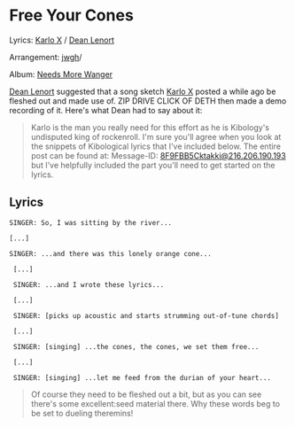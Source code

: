 # Free Your Cones

Lyrics: [Karlo X](/n/rlo-x) / [Dean Lenort](/dean-lenort)

Arrangement: [jwgh](/c//jwgh)/

Album: [Needs More Wanger](/needs-more-wanger)

[Dean Lenort](/dean-lenort) suggested that a song sketch [Karlo X](/karlo-x) posted a while ago be fleshed out and made use of. ZIP DRIVE CLICK OF DETH then made a demo recording of it. Here's what Dean had to say about it:

> Karlo is the man you really need for this effort as he is Kibology's undisputed 
king of rockenroll. I'm sure you'll agree when you look at the snippets of 
Kibological lyrics that I've included below. The entire post can be found at: 
Message-ID: <8F9FBB5Cktakki@216.206.190.193> 
but I've helpfully included the part you'll need to get started on the lyrics. 

## Lyrics 

    SINGER: So, I was sitting by the river... 

    [...] 

    SINGER: ...and there was this lonely orange cone... 

     [...] 

     SINGER: ...and I wrote these lyrics... 

     [...] 

     SINGER: [picks up acoustic and starts strumming out-of-tune chords] 

     [...] 

     SINGER: [singing] ...the cones, the cones, we set them free... 

     [...] 

     SINGER: [singing] ...let me feed from the durian of your heart... 


> Of course they need to be fleshed out a bit, but as you can see there's some 
excellent:seed material there. Why these words beg to be set to dueling 
theremins! 